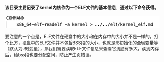 #### 该目录主要记录了kernel内核作为一个ELF文件的基本信息，通过以下命令获得。

![image-20201231143543363](readme.assets/image-20201231143543363.png)

要注意的一个点是，ELF文件在硬盘中的大小和在内存中的大小并不是一样的，打个比方，硬盘中的ELF文件并不包括BSS段的大小，也就是未初始化的全局变量等（默认为0的变量），那我们需要读取ELF文件信息来查看它到底有多大，读到内存后，给bss段也要分配空间，防止产生页错误。